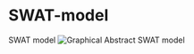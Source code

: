 # SWAT-model
SWAT model
![Graphical Abstract SWAT model](https://github.com/kzislam/SWAT-model/assets/107346903/560fed11-2fb1-4d35-8cf7-d41c6f1fbc33)


